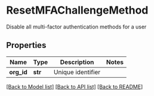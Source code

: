 # ResetMFAChallengeMethod

Disable all multi-factor authentication methods for a user
## Properties
Name | Type | Description | Notes
------------ | ------------- | ------------- | -------------
**org_id** | **str** | Unique identifier | 

[[Back to Model list]](../README.md#documentation-for-models) [[Back to API list]](../README.md#documentation-for-api-endpoints) [[Back to README]](../README.md)


